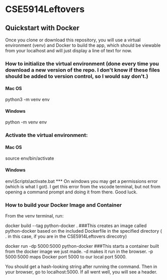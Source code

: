 # CSE5914Leftovers

## Quickstart with Docker

Once you clone or download this repository, you will use a virtual environment (venv) and Docker to build the app, which should be viewable from your localhost and will just display a line of text for now.

### How to initialize the virtual environment (done every time you download a new version of the repo. I don't know if these files should be added to version control, so I would say don't.)

#### Mac OS

python3 -m venv env

#### Windows

python -m venv env

### Activate the virtual environment:

#### Mac OS

source env/bin/activate

#### Windows

env\Scripts\activate.bat
\*\*\* On windows you may get a permissions error (which is what I got). I get this error from the vscode terminal, but not from opening a command prompt and doing it from there. Good luck.

### How to build your Docker Image and Container

From the venv terminal, run:

docker build --tag python-docker . ###This creates an image called python-docker based on the included Dockerfile in the specified directory ( . in this case, if you are in the CSE5914Leftovers direcotry)

docker run -dp 5000:5000 python-docker ###This starts a container built from the docker image we just made. -d makes it run in the browser. -p 5000:5000 maps Docker port 5000 to our local port 5000.

You should get a hash-looking string after running the command. Then in your browser, go to localhost:5000.
If all went well, you will see a header.
